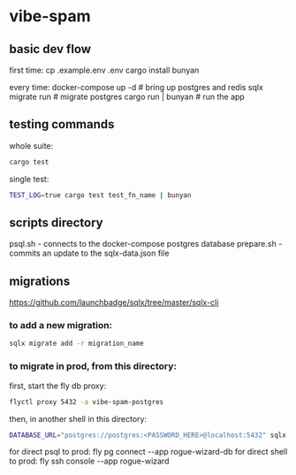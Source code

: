 # vibe-spam

## basic dev flow

first time:
cp .example.env .env
cargo install bunyan

every time:
docker-compose up -d # bring up postgres and redis
sqlx migrate run # migrate postgres
cargo run | bunyan # run the app

## testing commands

whole suite:

```sh
cargo test
```

single test:

```sh
TEST_LOG=true cargo test test_fn_name | bunyan
```

## scripts directory

psql.sh - connects to the docker-compose postgres database
prepare.sh - commits an update to the sqlx-data.json file

## migrations

https://github.com/launchbadge/sqlx/tree/master/sqlx-cli

### to add a new migration:

```sh
sqlx migrate add -r migration_name
```

### to migrate in prod, from this directory:

first, start the fly db proxy:

```sh
flyctl proxy 5432 -a vibe-spam-postgres

```

then, in another shell in this directory:

```sh
DATABASE_URL="postgres://postgres:<PASSWORD_HERE>@localhost:5432" sqlx migrate run
```

for direct psql to prod: fly pg connect --app rogue-wizard-db
for direct shell to prod: fly ssh console --app rogue-wizard
